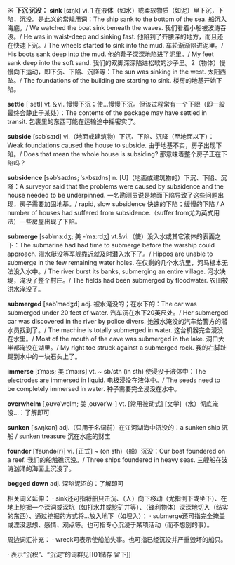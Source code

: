 ☀ <span class="category">**下沉 沉没：**</span>
<span class="vocabulary">**sink**</span> [sɪŋk] 
<span class="definition">vi. 1 在液体（如水）或柔软物质（如泥）里下沉，下陷，沉没。是此义的常规用词：</span>The ship sank to the bottom of the sea. 船沉入海底。/ We watched the boat sink beneath the waves. 我们看着小船被波涛吞没。/ He was in waist-deep and sinking fast. 他陷到了齐腰深的地方，而且还在快速下沉。/ The wheels started to sink into the mud. 车轮渐渐陷进泥里。/ His boots sank deep into the mud. 他的靴子深深地陷进了泥里。/ My feet sank deep into the soft sand. 我们的双脚深深陷进松软的沙子里。<span class="definition">2（物体）慢慢向下运动，即下沉、下陷、沉降等：</span>The sun was sinking in the west. 太阳西坠。/ The foundations of the building are starting to sink. 楼房的地基开始下陷。

<span class="vocabulary">**settle**</span> ['setl] 
<span class="definition">vt.＆vi. 慢慢下沉；使…慢慢下沉。但该过程常有一个下限（即一般最终会静止于某处）：</span>The contents of the package may have settled in transit. 包裹里的东西可能在运输途中摇密实了。
           
<span class="vocabulary">**subside**</span> [səbˈsaɪd]
<span class="definition">vi.（地面或建筑物）下沉、下陷、沉降（至地面以下）：</span>Weak foundations caused the house to subside. 由于地基不实，房子出现下陷。/ Does that mean the whole house is subsiding? 那意味着整个房子正在下陷吗？
           
<span class="vocabulary">**subsidence**</span> [səbˈsaɪdns; ˈsʌbsɪdns]
<span class="definition">n. [U]（地面或建筑物的）下沉、下陷、沉降：</span>A surveyor said that the problems were caused by subsidence and the house needed to be underpinned. 一名勘测员说是地面下陷导致了这些问题出现，房子需要加固地基。/ rapid, slow subsidence 快速的下陷；缓慢的下陷 / A number of houses had suffered from subsidence.（suffer from尤为英式用法）—些房屋出现了下陷。

<span class="vocabulary">**submerge**</span> [səbˈmɜ:dʒ; 美 -ˈmɜ:rdʒ]
<span class="definition">vt.&vi.（使）没入水或其它液体的表面之下：</span>The submarine had had time to submerge before the warship could approach. 潜水艇没等军舰靠近就及时潜入水下了。/ Hippos are unable to submerge in the few remaining water holes. 在仅剩的几个水坑里，河马根本无法没入水中。/ The river burst its banks, submerging an entire village. 河水决堤，淹没了整个村庄。/ The fields had been submerged by floodwater. 农田被洪水淹没了。
                      
<span class="vocabulary">**submerged**</span> [səbˈmədʒd]
<span class="definition">adj. 被水淹没的；在水下的：</span>The car was submerged under 20 feet of water. 汽车沉在水下20英尺处。/ Her submerged car was discovered in the river by police divers. 她被水淹没的汽车给警方的潜水员找到了。/ The machine is totally submerged in water. 这台机器完全浸没在水里。/ Most of the mouth of the cave was submerged in the lake. 洞口大半都淹没在湖里。/ My right toe struck against a submerged rock. 我的右脚趾踢到水中的一块石头上了。
           
<span class="vocabulary">**immerse**</span> [ɪˈmɜ:s; 美 ɪˈmɜ:rs]
<span class="definition">vt. ~ sb/sth (in sth) 使浸没于液体中：</span>The electrodes are immersed in liquid. 电极浸没在液体中。/ The seeds need to be completely immersed in water. 种子需要完全浸没在水中。
           
<span class="vocabulary">**overwhelm**</span> [ˌəʊvəˈwelm; 美 ˌoʊvərˈw-]
<span class="definition">vt. [常用被动式] [文学]（水）彻底淹没…：</span>了解即可

<span class="vocabulary">**sunken**</span> [ˈsʌŋkən]
<span class="definition">adj.（只用于名词前）在江河湖海中沉没的：</span>a sunken ship 沉船 / sunken treasure 沉在水底的财宝
           
<span class="vocabulary">**founder**</span> [ˈfaʊndə(r)]
<span class="definition">vi. [正式] ~ (on sth)（船）沉没：</span>Our boat foundered on a reef. 我们的船触礁沉没。/ Three ships foundered in heavy seas. 三艘船在波涛汹涌的海面上沉没了。

<span class="vocabulary">**bogged down**</span>
<span class="definition">adj. 深陷泥沼的：</span>了解即可

相关词义延伸：
· sink还可指将船只击沉、（人）向下移动（尤指倒下或坐下）、在地上挖掘一个深洞或深坑（如打水井或挖矿井等）、（锋利物体）深深地切入（结实的东西）、通过挖掘的方式将…放入地下（如埋入）；
· submerge还可指完全掩盖或湮没思想、感情、观点等。也可指专心沉浸于某项活动（而不想别的事）。

周边词汇补充：
· wreck可表示使船舶失事。也可指已经沉没并严重毁坏的船只。

· 表示“沉积”、“沉淀”的词群见[[01储存 留下]]

